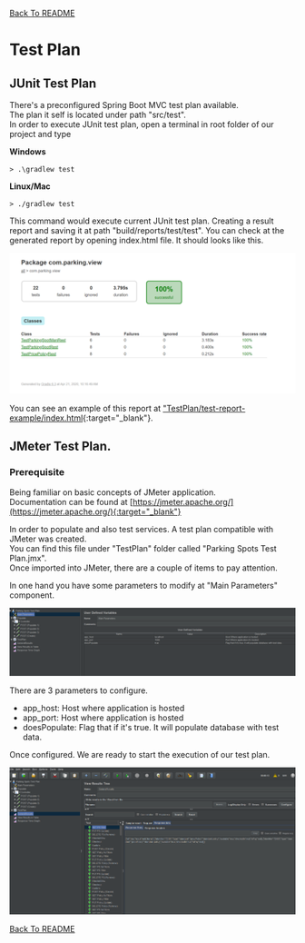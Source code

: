 [Back To README](../README.md#Testing)

# Test Plan

## JUnit Test Plan

There's a preconfigured Spring Boot MVC test plan available.   
The plan it self is located under path "src/test".  
In order to execute JUnit test plan, open a terminal in root folder of our project and type  

**Windows**
```
> .\gradlew test
```
**Linux/Mac**
```
> ./gradlew test
```

This command would execute current JUnit test plan. Creating a result report and saving it at path 
"build/reports/test/test". You can check at the generated report by opening index.html file. 
It should looks like this. 

![Test Report](screen2.png)

You can see an example of this report at ["TestPlan/test-report-example/index.html](TestPlan/test-report-example/index.html?target=_blank){:target="_blank"}.


## JMeter Test Plan.

### Prerequisite
Being familiar on basic concepts of JMeter application.  
Documentation can be found at [https://jmeter.apache.org/](https://jmeter.apache.org/){:target="_blank"}

In order to populate and also test services. A test plan compatible with JMeter was created.   
You can find this file under "TestPlan" folder called "Parking Spots Test Plan.jmx".  
Once imported into JMeter, there are a couple of items to pay attention.

In one hand you have some parameters to modify at "Main Parameters" component.

![Jmeter](screen0.png)

There are 3 parameters to configure.  
- app_host: Host where application is hosted
- app_port: Host where application is hosted
- doesPopulate: Flag that if it's true. It will populate database with test data.

Once configured. We are ready to start the execution of our test plan. 

![Jmeter](screen1.png)


[Back To README](../README.md#Testing)